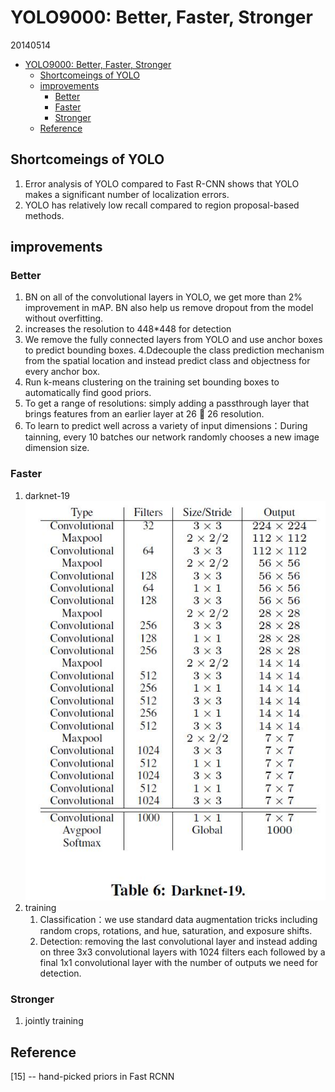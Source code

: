 # YOLO9000: Better, Faster, Stronger
20140514

<!-- toc orderedList:0 depthFrom:1 depthTo:6 -->

* [YOLO9000: Better, Faster, Stronger](#yolo9000-better-faster-stronger)
  * [Shortcomeings of YOLO](#shortcomeings-of-yolo)
  * [improvements](#improvements)
    * [Better](#better)
    * [Faster](#faster)
    * [Stronger](#stronger)
  * [Reference](#reference)

<!-- tocstop -->

## Shortcomeings of YOLO
1.  Error analysis of YOLO compared to Fast R-CNN shows that YOLO makes a significant number of localization errors.
2. YOLO has relatively low recall compared to region proposal-based methods.

## improvements

### Better

1. BN on all of the convolutional layers in YOLO, we get more than 2% improvement in mAP. BN also help us remove dropout from the model without
overfitting.
2. increases the resolution to 448*448 for detection
3. We remove the fully connected layers from YOLO and use anchor boxes to predict bounding boxes.
4.Ddecouple the class prediction mechanism from the spatial location and
instead predict class and objectness for every anchor box.
4. Run k-means clustering on the training set bounding boxes to automatically find good priors.
5. To get a range of resolutions: simply adding a passthrough layer that brings features from an earlier layer at 26  26 resolution.
6. To learn to predict well across a variety of input dimensions：During tainning, every 10 batches our network randomly chooses a new image dimension size.

### Faster
1. darknet-19
![darknet19](./.assets/darknet19.jpg)
2. training
   1. Classification：we use standard data augmentation tricks including random crops, rotations, and hue, saturation, and exposure shifts.
   2. Detection: removing the last convolutional layer and instead
adding on three 3x3 convolutional layers with 1024 filters each followed by a final 1x1 convolutional layer with the number of outputs we need for detection.

### Stronger
1. jointly training

## Reference
[15] -- hand-picked priors in Fast RCNN
